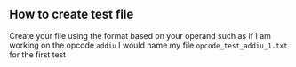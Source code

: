 ## How to create test file

Create your file using the format based on your operand such as if I am working on the opcode  `addiu` I would name my file `opcode_test_addiu_1.txt` for the first test 
